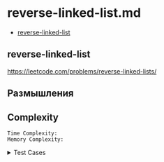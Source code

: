 # reverse-linked-list.md

+ [reverse-linked-list](#reverse-linked-list)

## reverse-linked-list

https://leetcode.com/problems/reverse-linked-lists/

## Размышления
    

## Сomplexity
    Time Complexity: 
    Memory Complexity: 

<details><summary>Test Cases</summary><blockquote>

``` java

```

</blockquote></details>

``` java

```